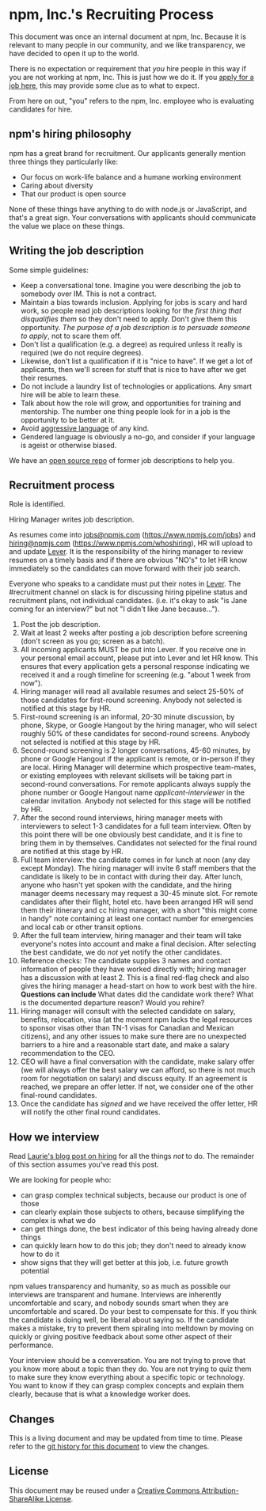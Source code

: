 # npm, Inc.'s Recruiting Process

This document was once an internal document at npm, Inc.  Because it
is relevant to many people in our community, and we like transparency,
we have decided to open it up to the world.

There is no expectation or requirement that *you* hire people in this
way if you are not working at npm, Inc.  This is just how we do it.
If you [apply for a job here](https://www.npmjs.com/jobs), this may
provide some clue as to what to expect.

From here on out, "you" refers to the npm, Inc. employee who is
evaluating candidates for hire.

## npm's hiring philosophy

npm has a great brand for recruitment. Our applicants generally
mention three things they particularly like:

- Our focus on work-life balance and a humane working environment
- Caring about diversity
- That our product is open source

None of these things have anything to do with node.js or JavaScript,
and that's a great sign. Your conversations with applicants should
communicate the value we place on these things.

## Writing the job description

Some simple guidelines:

- Keep a conversational tone. Imagine you were describing the job to
  somebody over IM. This is not a contract.
- Maintain a bias towards inclusion. Applying for jobs is scary and
  hard work, so people read job descriptions looking for the *first
  thing that disqualifies them* so they don't need to apply. Don't
  give them this opportunity. *The purpose of a job description is to
  persuade someone to apply*, not to scare them off.
- Don't list a qualification (e.g. a degree) as required unless it
  really is required (we do not require degrees).
- Likewise, don't list a qualification if it is "nice to have". If we
  get a lot of applicants, then we'll screen for stuff that is nice to
  have after we get their resumes.
- Do not include a laundry list of technologies or applications. Any
  smart hire will be able to learn these.
- Talk about how the role will grow, and opportunities for training
  and mentorship. The number one thing people look for in a job is the
  opportunity to be better at it.
- Avoid [aggressive
  language](https://storify.com/kissane/job-listings-that-don-t-alienate)
  of any kind.
- Gendered language is obviously a no-go, and consider if your
  language is ageist or otherwise biased.

We have an [open source repo](https://github.com/npm/jobs) of former
job descriptions to help you.

## Recruitment process

Role is identified.

Hiring Manager writes job description.

As resumes come into jobs@npmjs.com (https://www.npmjs.com/jobs) and
hiring@npmjs.com (https://www.npmjs.com/whoshiring), HR will upload to and
update [Lever](https://hire.lever.co/).  It is the responsibility
of the hiring manager to review resumes on a timely basis and if there
are obvious "NO's" to let HR know immediately so the candidates can
move forward with their job search.

Everyone who speaks to a candidate must put their notes in
[Lever](https://hire.lever.co/). The #recruitment channel on slack is
for discussing hiring pipeline status and recruitment plans, not
individual candidates. (i.e. it's okay to ask "is Jane coming for an
interview?" but not "I didn't like Jane because...").

1.  Post the job description.
2.  Wait at least 2 weeks after posting a job description before
    screening (don't screen as you go; screen as a batch).
3.  All incoming applicants MUST be put into Lever. If you receive one
    in your personal email account, please put into Lever and let HR
    know. This ensures that every application gets a personal response
    indicating we received it and a rough timeline for screening (e.g.
    "about 1 week from now").
5.  Hiring manager will read all available resumes and select 25-50%
    of those candidates for first-round screening. Anybody not
    selected is notified at this stage by HR.
6.  First-round screening is an informal, 20-30 minute discussion, by
    phone, Skype, or Google Hangout by the hiring manager, who will
    select roughly 50% of these candidates for second-round screens.
    Anybody not selected is notified at this stage by HR.
7.  Second-round screening is 2 longer conversations, 45-60 minutes,
    by phone or Google Hangout if the applicant is remote, or
    in-person if they are local. Hiring Manager will determine which
    prospective team-mates, or existing employees with relevant
    skillsets will be taking part in second-round conversations. For
    remote applicants always supply the phone number or Google Hangout
    name *applicant-interviewer* in the calendar invitation. Anybody
    not selected for this stage will be notified by HR.
8.  After the second round interviews, hiring manager meets with
    interviewers to select 1-3 candidates for a full team interview.
    Often by this point there will be one obviously best candidate,
    and it is fine to bring them in by themselves. Candidates not
    selected for the final round are notified at this stage by HR.
9.  Full team interview: the candidate comes in for lunch at noon (any
    day except Monday). The hiring manager will invite 6 staff members
    that the candidate is likely to be in contact with during their
    day.  After lunch, anyone who hasn't yet spoken with the
    candidate, and the hiring manager deems necessary may request a
    30-45 minute slot.  For remote candidates after their flight,
    hotel etc. have been arranged HR will send them their itinerary
    and cc hiring manager, with a short "this might come in handy"
    note containing at least one contact number for emergencies and
    local cab or other transit options.
10. After the full team interview, hiring manager and their team will
    take everyone's notes into account and make a final decision.
    After selecting the best candidate, we do *not* yet notify the
    other candidates.
11. Reference checks: The candidate supplies 3 names and contact
    information of people they have worked directly with; hiring
    manager has a discussion with at least 2. This is a final red-flag
    check and also gives the hiring manager a head-start on how to
    work best with the hire.  **Questions can include** What dates did
    the candidate work there?  What is the documented departure
    reason?  Would you rehire?
12. Hiring manager will consult with the selected candidate on salary,
    benefits, relocation, visa (at the moment npm lacks the legal
    resources to sponsor visas other than TN-1 visas for Canadian and
    Mexican citizens), and any other issues to make sure there are no
    unexpected barriers to a hire and a reasonable start date, and
    make a salary recommendation to the CEO.
13. CEO will have a final conversation with the candidate, make salary
    offer (we will always offer the best salary we can afford, so
    there is not much room for negotiation on salary) and discuss
    equity. If an agreement is reached, we prepare an offer letter. If
    not, we consider one of the other final-round candidates.
14. Once the candidate has *signed* and we have received the offer
    letter, HR will notify the other final round candidates.


## How we interview

Read [Laurie's blog post on
hiring](http://seldo.com/weblog/2014/08/26/you_suck_at_technical_interviews)
for all the things *not* to do. The remainder of this section assumes
you've read this post.

We are looking for people who:

- can grasp complex technical subjects, because our product is one of
  those
- can clearly explain those subjects to others, because simplifying
  the complex is what we do
- can get things done, the best indicator of this being having already
  done things
- can quickly learn how to do this job; they don't need to already
  know how to do it
- show signs that they will get better at this job, i.e. future growth
  potential

npm values transparency and humanity, so as much as possible our
interviews are transparent and humane. Interviews are inherently
uncomfortable and scary, and nobody sounds smart when they are
uncomfortable and scared. Do your best to compensate for this. If you
think the candidate is doing well, be liberal about saying so. If the
candidate makes a mistake, try to prevent them spiraling into
meltdown by moving on quickly or giving positive feedback about some
other aspect of their performance.

Your interview should be a conversation. You are not trying to prove
that you know more about a topic than they do. You are not trying to
quiz them to make sure they know everything about a specific topic or
technology. You want to know if they can grasp complex concepts and
explain them clearly, because that is what a knowledge worker does.

## Changes

This is a living document and may be updated from time to time.
Please refer to the [git history for this
document](https://github.com/npm/policies/commits/master/recruiting-process.md)
to view the changes.

## License

This document may be reused under a [Creative Commons
Attribution-ShareAlike
License](https://creativecommons.org/licenses/by-sa/4.0/).
